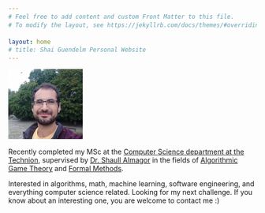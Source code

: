```yaml
---
# Feel free to add content and custom Front Matter to this file.
# To modify the layout, see https://jekyllrb.com/docs/themes/#overriding-theme-defaults

layout: home
# title: Shai Guendelm Personal Website
---
```


<img src="/static/images/photo_of_my_self.jpg" alt="Shai Guendelman photo"
width="30%" hight="30%">

Recently completed my MSc at the 
[Computer Science department at the Technion](https://cs.technion.ac.il/), 
supervised by [Dr. Shaull Almagor](https://shaull.cswp.cs.technion.ac.il/) 
in the fields of 
[Algorithmic Game Theory](https://en.wikipedia.org/wiki/Algorithmic_game_theory) 
and [Formal Methods](https://en.wikipedia.org/wiki/Formal_methods).

Interested in algorithms, math, machine learning, software engineering, 
and everything computer science related. Looking for my next challenge. 
If you know about an interesting one, you are welcome to contact me :)
